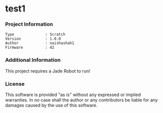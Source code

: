 test1
================



### Project Information
```
Type              : Scratch
Version           : 1.0.0
Author            : naishashah1
Firmware          : 42
```

### Additional Information
This project requires a Jade Robot to run!

### License
This software is provided "as is" without any expressed or implied warranties.  In no case shall the author or any contributors be liable for any damages caused by the use of this software.

